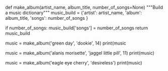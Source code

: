 def make_album(artist_name, album_title, number_of_songs=None)
  """Build a music dictionary"""
  music_build = {'artist': artist_name,
          'album': album_title,
          'songs': number_of_songs
      }

  if number_of_songs:
      music_build['songs'] = number_of_songs
  return music_build

music = make_album('green day', 'dookie', 14)
print(music

music = make_album('alanis morisette', 'jaggel little pill', 11)
print(music)

music = make_album('eagle eye cherry', 'desireless')
print(music)

